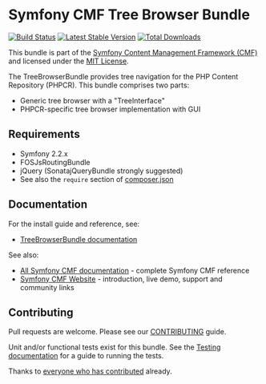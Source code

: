 # Symfony CMF Tree Browser Bundle

[![Build Status](https://secure.travis-ci.org/symfony-cmf/TreeBrowserBundle.png?branch=master)](http://travis-ci.org/symfony-cmf/TreeBrowserBundle)
[![Latest Stable Version](https://poser.pugx.org/symfony-cmf/tree-browser-bundle/version.png)](https://packagist.org/packages/symfony-cmf/tree-browser-bundle)
[![Total Downloads](https://poser.pugx.org/symfony-cmf/tree-browser-bundle/d/total.png)](https://packagist.org/packages/symfony-cmf/tree-browser-bundle)

This bundle is part of the [Symfony Content Management Framework (CMF)](http://cmf.symfony.com/)
and licensed under the [MIT License](LICENSE).

The TreeBrowserBundle provides tree navigation for the PHP Content Repository
(PHPCR). This bundle comprises two parts:

* Generic tree browser with a "TreeInterface"
* PHPCR-specific tree browser implementation with GUI


## Requirements

* Symfony 2.2.x
* FOSJsRoutingBundle
* jQuery (SonatajQueryBundle strongly suggested)
* See also the `require` section of [composer.json](composer.json)


## Documentation

For the install guide and reference, see:

* [TreeBrowserBundle documentation](http://symfony.com/doc/master/cmf/bundles/tree_browser/index.html)

See also:

* [All Symfony CMF documentation](http://symfony.com/doc/master/cmf/index.html) - complete Symfony CMF reference
* [Symfony CMF Website](http://cmf.symfony.com/) - introduction, live demo, support and community links


## Contributing

Pull requests are welcome. Please see our [CONTRIBUTING](CONTRIBUTING.md) guide.

Unit and/or functional tests exist for this bundle. See the
[Testing documentation](http://symfony.com/doc/master/cmf/components/testing.html)
for a guide to running the tests.

Thanks to
[everyone who has contributed](https://github.com/symfony-cmf/TreeBrowserBundle/contributors) already.

